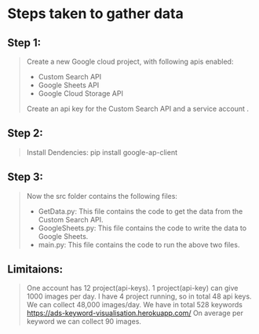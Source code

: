 # Steps taken to gather data

## Step 1:
> Create a new Google cloud project, with following apis enabled:  
>- Custom Search API  
>- Google Sheets API  
>- Google Cloud Storage API  
>
> Create an api key for the Custom Search API and a service account .  

## Step 2:
> Install Dendencies: pip install google-ap-client
> 

## Step 3:  

>  Now the src folder contains the following files:  
>-  GetData.py: This file contains the code to get the data from the Custom Search API.
>- GoogleSheets.py: This file contains the code to write the data to Google Sheets.
>- main.py: This file contains the code to run the above two files.

## Limitaions:
> One account has 12 project(api-keys).
> 1 project(api-key) can give 1000 images per day.
> I have 4 project running, so in total 48 api keys.
> We can collect 48,000 images/day.
> We have in total 528 keywords https://ads-keyword-visualisation.herokuapp.com/
> On average per keyword we can collect 90 images.
